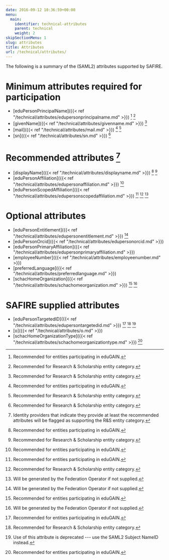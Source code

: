 ```yaml
---
date: 2016-09-12 10:36:59+00:00
menu:
  main:
    identifier: technical-attributes
    parent: technical
    weight: 2
skipSectionMenu: 1
slug: attributes
title: Attributes
url: /technical/attributes/
---
```


The following is a summary of the (SAML2) attributes supported by SAFIRE.

# Minimum attributes required for participation

  * [eduPersonPrincipalName]({{< ref "/technical/attributes/edupersonprincipalname.md" >}}) [^eduGAIN] [^rns]
  * [givenName]({{< ref "/technical/attributes/givenname.md" >}}) [^rns]
  * [mail]({{< ref "/technical/attributes/mail.md" >}}) [^eduGAIN] [^rns]
  * [sn]({{< ref "/technical/attributes/sn.md" >}}) [^rns]

# Recommended attributes [^recommended]

  * [displayName]({{< ref "/technical/attributes/displayname.md" >}}) [^eduGAIN] [^rns]
  * [eduPersonAffiliation]({{< ref "/technical/attributes/edupersonaffiliation.md" >}}) [^eduGAIN]
  * [eduPersonScopedAffiliation]({{< ref "/technical/attributes/edupersonscopedaffiliation.md" >}}) [^eduGAIN] [^rns] [^supplied]

# Optional attributes

  * [eduPersonEntitlement]({{< ref "/technical/attributes/edupersonentitlement.md" >}}) [^supplied]
  * [eduPersonOrcid]({{< ref "/technical/attributes/edupersonorcid.md" >}})
  * [eduPersonPrimaryAffiliation]({{< ref "/technical/attributes/edupersonprimaryaffiliation.md" >}})
  * [employeeNumber]({{< ref "/technical/attributes/employeenumber.md" >}})
  * [preferredLanguage]({{< ref "/technical/attributes/preferredlanguage.md" >}})
  * [schacHomeOrganization]({{< ref "/technical/attributes/schachomeorganization.md" >}}) [^eduGAIN] [^supplied]

# SAFIRE supplied attributes

  * [eduPersonTargetedID]({{< ref "/technical/attributes/edupersontargetedid.md" >}}) [^eduGAIN] [^rns] [^depricated]
  * [o]({{< ref "/technical/attributes/o.md" >}})
  * [schacHomeOrganizationType]({{< ref "/technical/attributes/schachomeorganizationtype.md" >}}) [^eduGAIN]

[^eduGAIN]: Recommended for entities participating in eduGAIN.

[^rns]: Recommended for Research & Scholarship entity category.

[^supplied]: Will be generated by the Federation Operator if not supplied.

[^depricated]: Use of this attribute is deprecated --- use the SAML2 Subject NameID instead.

[^recommended]: Identity providers that indicate they provide at least the recommended attributes will be flagged as supporting the R&S entity category.

